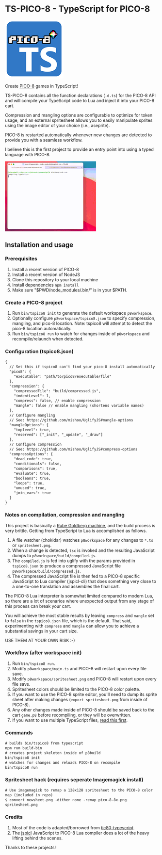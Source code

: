 # TS-PICO-8 - TypeScript for PICO-8

![](pico8.png)

Create [PICO-8](https://www.lexaloffle.com/pico-8.php) games in TypeScript!

TS-PICO-8 contains all the function declarations (`.d.ts`) for the PICO-8 API
and will compile your TypeScript code to Lua and inject it into your PICO-8 cart.

Compression and mangling options are configurable to optimize for token usage, and
an external spritesheet allows you to easily manipulate sprites using the image
editor of your choice (i.e., aseprite).

PICO-8 is restarted automatically whenever new changes are detected to provide you
with a seamless workflow.

I believe this is the first project to provide an entry point into
using a typed language with PICO-8.

![](demo.gif)

## Installation and usage

### Prerequisites

1. Install a recent version of PICO-8
2. Install a recent version of NodeJS
3. Clone this repository to your local machine
4. Install dependencies `npm install`
5. Make sure "$PWD/node_modules/.bin/" is in your $PATH.

### Create a PICO-8 project

1. Run `bin/tspico8 init` to generate the default workspace `p8workspace`.
2. Optionally configure `p8workspace/tspico8.json` to specify compression, mangling, and pico-8 location. Note: tspico8 will attempt to detect the pico-8 location automatically.
3. Run `bin/tspico8 run` to watch for changes inside of `p8workspace` and recompile/relaunch when detected.

### Configuration (tspico8.json)

```
{
  // Set this if tspico8 can't find your pico-8 install automatically
  "pico8": {
    "executable": "path/to/pico8/executable/file"
  },
  "compression": { 
    "compressedFile": "build/compressed.js",
    "indentLevel": 1,
    "compress": false, // enable compression
    "mangle": false // enable mangling (shortens variable names)
  },
  // Configure mangling
  // See: https://github.com/mishoo/UglifyJS#mangle-options
  "mangleOptions": {
    "toplevel": true,
    "reserved": ["_init", "_update", "_draw"]
  },
  // Configure compression
  // See: https://github.com/mishoo/UglifyJS#compress-options
  "compressOptions": {
    "dead_code": true,
    "conditionals": false,
    "comparisons": true,
    "evaluate": true,
    "booleans": true,
    "loops": true,
    "unused": true,
    "join_vars": true
  }
}
```

### Notes on compilation, compression and mangling

This project is basically a [Rube Goldberg machine](https://en.wikipedia.org/wiki/Rube_Goldberg_machine), and the build process is very brittle. Getting from TypeScript to
Lua is accomplished as follows.

1. A file watcher (chokidar) watches `p8workspace` for any changes to `*.ts` or `spritesheet.png`.
2. When a change is detected, `tsc` is invoked and the resulting JavaScript dumps to `p8workspace/build/compiled.js`.
3. The `compiled.js` is fed into uglify with the params provided in `tspico8.json`
 to produce a compressed JavaScript file `p8workspace/build/compressed.js`.
4. The compressed JavaScript file is then fed to a PICO-8 specific JavaScript to Lua compiler (jspicl-cli) that does something very close to a one-to-one translation and assembles the final cart.

The PICO-8 Lua interpreter is somewhat limited compared to modern Lua, so there are a lot of
scenarios where unexpected output from any stage of this process can break your cart.

You will achieve the most stable results by leaving `compress` and `mangle` set to `false` in the
`tspico8.json` file, which is the default. That said, experimenting with `compress` and `mangle`
can allow you to achieve a substantial savings in your cart size.

USE THEM AT YOUR OWN RISK :-)

### Workflow (after workspace init)

1. Run `bin/tspico8 run`.
2. Modify `p8workspace/main.ts` and PICO-8 will restart upon every file save.
3. Modify `p8workspace/spritesheet.png` and PICO-8 will restart upon every file save.
4. Spritesheet colors should be limited to the PICO-8 color palette.
5. If you want to use the PICO-8 sprite editor, you'll need to dump its sprite sheet after
making changes (`export spritesheet.png` from inside of PICO-8).
6. Any other changes made inside of PICO-8 should be saved back to the cart `game.p8` before
recompiling, or they will be overwritten.
7. If you want to use multiple TypeScript files, [read this first](https://github.com/scambier/tic80-typescript/issues/9).

### Commands

    # builds bin/tspico8 from typescript
    npm run build-bin
    # creates project skeleton inside of p8build
    bin/tspico8 init
    # watches for changes and reloads PICO-8 on recompile
    bin/tspico8 run

### Spritesheet hack (requires seperate Imagemagick install)
    # Use imagemagick to remap a 128x128 spritesheet to the PICO-8 color map (included in repo)
    $ convert newsheet.png -dither none -remap pico-8-8x.png spritesheet.png

### Credits

1. Most of the code is adapted/borrowed from [tic80-typescript](https://github.com/scambier/tic80-typescript).
2. The [jspicl](https://github.com/jspicl/jspicl) JavaScript to PICO-8 Lua compiler does a lot of
the heavy lifting behind the scenes.

Thanks to these projects!
